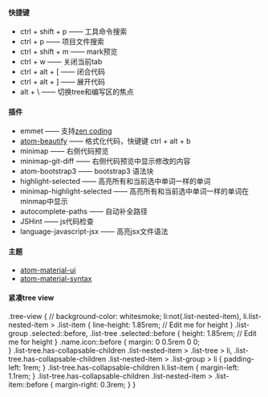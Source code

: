 #### 快捷键
 * ctrl + shift + p  ——  工具命令搜索
 * ctrl + p  ——  项目文件搜索
 * ctrl + shift + m  ——  mark预览
 * ctrl + w  ——  关闭当前tab
 * ctrl + alt + [  ——  闭合代码
 * ctrl + alt + ]  ——  展开代码
 * alt + \  ——  切换tree和编写区的焦点

#### 插件
 * emmet —— 支持[zen coding](http://www.w3cplus.com/tools/emmet-cheat-sheet.html)
 * [atom-beautify](https://atom.io/packages/atom-beautify) —— 格式化代码，快键键 ctrl + alt + b
 * minimap —— 右侧代码预览
 * minimap-git-diff —— 右侧代码预览中显示修改的内容
 * atom-bootstrap3 —— bootstrap3 语法块
 * highlight-selected —— 高亮所有和当前选中单词一样的单词
 * minimap-highlight-selected —— 高亮所有和当前选中单词一样的单词在minmap中显示
 * autocomplete-paths —— 自动补全路径
 * JSHint  —— js代码检查
 * language-javascript-jsx —— 高亮jsx文件语法

#### 主题
 * [atom-material-ui](https://atom.io/themes/atom-material-ui)
 * [atom-material-syntax](https://atom.io/themes/atom-material-syntax)

#### 紧凑tree view
.tree-view {
  // background-color: whitesmoke;
  li:not(.list-nested-item), li.list-nested-item > .list-item {
    line-height: 1.85rem; // Edit me for height
  }
  .list-group .selected::before, .list-tree .selected::before {
    height: 1.85rem; // Edit me for height
  }
  .name.icon::before {
    margin: 0 0.5rem 0 0;    
  }
  .list-tree.has-collapsable-children .list-nested-item > .list-tree > li,
  .list-tree.has-collapsable-children .list-nested-item > .list-group > li {
    padding-left: 1rem;
  }
  .list-tree.has-collapsable-children li.list-item {
    margin-left: 1.1rem;
  }
  .list-tree.has-collapsable-children .list-nested-item > .list-item::before {
    margin-right: 0.3rem;
  }
}
